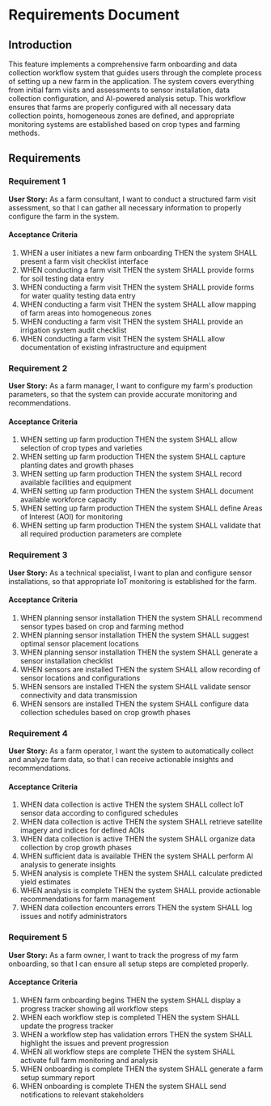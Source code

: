 # Requirements Document

## Introduction

This feature implements a comprehensive farm onboarding and data collection workflow system that guides users through the complete process of setting up a new farm in the application. The system covers everything from initial farm visits and assessments to sensor installation, data collection configuration, and AI-powered analysis setup. This workflow ensures that farms are properly configured with all necessary data collection points, homogeneous zones are defined, and appropriate monitoring systems are established based on crop types and farming methods.

## Requirements

### Requirement 1

**User Story:** As a farm consultant, I want to conduct a structured farm visit assessment, so that I can gather all necessary information to properly configure the farm in the system.

#### Acceptance Criteria

1. WHEN a user initiates a new farm onboarding THEN the system SHALL present a farm visit checklist interface
2. WHEN conducting a farm visit THEN the system SHALL provide forms for soil testing data entry
3. WHEN conducting a farm visit THEN the system SHALL provide forms for water quality testing data entry
4. WHEN conducting a farm visit THEN the system SHALL allow mapping of farm areas into homogeneous zones
5. WHEN conducting a farm visit THEN the system SHALL provide an irrigation system audit checklist
6. WHEN conducting a farm visit THEN the system SHALL allow documentation of existing infrastructure and equipment

### Requirement 2

**User Story:** As a farm manager, I want to configure my farm's production parameters, so that the system can provide accurate monitoring and recommendations.

#### Acceptance Criteria

1. WHEN setting up farm production THEN the system SHALL allow selection of crop types and varieties
2. WHEN setting up farm production THEN the system SHALL capture planting dates and growth phases
3. WHEN setting up farm production THEN the system SHALL record available facilities and equipment
4. WHEN setting up farm production THEN the system SHALL document available workforce capacity
5. WHEN setting up farm production THEN the system SHALL define Areas of Interest (AOI) for monitoring
6. WHEN setting up farm production THEN the system SHALL validate that all required production parameters are complete

### Requirement 3

**User Story:** As a technical specialist, I want to plan and configure sensor installations, so that appropriate IoT monitoring is established for the farm.

#### Acceptance Criteria

1. WHEN planning sensor installation THEN the system SHALL recommend sensor types based on crop and farming method
2. WHEN planning sensor installation THEN the system SHALL suggest optimal sensor placement locations
3. WHEN planning sensor installation THEN the system SHALL generate a sensor installation checklist
4. WHEN sensors are installed THEN the system SHALL allow recording of sensor locations and configurations
5. WHEN sensors are installed THEN the system SHALL validate sensor connectivity and data transmission
6. WHEN sensors are installed THEN the system SHALL configure data collection schedules based on crop growth phases

### Requirement 4

**User Story:** As a farm operator, I want the system to automatically collect and analyze farm data, so that I can receive actionable insights and recommendations.

#### Acceptance Criteria

1. WHEN data collection is active THEN the system SHALL collect IoT sensor data according to configured schedules
2. WHEN data collection is active THEN the system SHALL retrieve satellite imagery and indices for defined AOIs
3. WHEN data collection is active THEN the system SHALL organize data collection by crop growth phases
4. WHEN sufficient data is available THEN the system SHALL perform AI analysis to generate insights
5. WHEN analysis is complete THEN the system SHALL calculate predicted yield estimates
6. WHEN analysis is complete THEN the system SHALL provide actionable recommendations for farm management
7. WHEN data collection encounters errors THEN the system SHALL log issues and notify administrators

### Requirement 5

**User Story:** As a farm owner, I want to track the progress of my farm onboarding, so that I can ensure all setup steps are completed properly.

#### Acceptance Criteria

1. WHEN farm onboarding begins THEN the system SHALL display a progress tracker showing all workflow steps
2. WHEN each workflow step is completed THEN the system SHALL update the progress tracker
3. WHEN a workflow step has validation errors THEN the system SHALL highlight the issues and prevent progression
4. WHEN all workflow steps are complete THEN the system SHALL activate full farm monitoring and analysis
5. WHEN onboarding is complete THEN the system SHALL generate a farm setup summary report
6. WHEN onboarding is complete THEN the system SHALL send notifications to relevant stakeholders